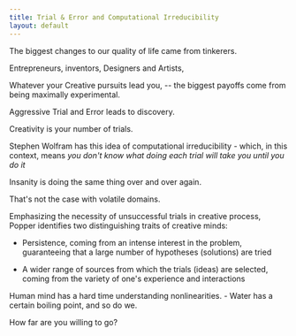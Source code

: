 ```yaml
---
title: Trial & Error and Computational Irreducibility
layout: default
---
```


The biggest changes to our quality of life came from tinkerers.

Entrepreneurs, inventors, Designers and Artists,

Whatever your Creative pursuits lead you, -- the biggest payoffs come
from being maximally experimental.

Aggressive Trial and Error leads to discovery.

Creativity is your number of trials.

Stephen Wolfram has this idea of computational irreducibility - which,
in this context, means *you don\'t know what doing each trial will take
you until you do it*

Insanity is doing the same thing over and over again.

That\'s not the case with volatile domains.

Emphasizing the necessity of unsuccessful trials in creative process,
Popper identifies two distinguishing traits of creative minds:

-   Persistence, coming from an intense interest in the problem,
    guaranteeing that a large number of hypotheses (solutions) are tried

-   A wider range of sources from which the trials (ideas) are selected,
    coming from the variety of one's experience and interactions

Human mind has a hard time understanding nonlinearities. - Water has a
certain boiling point, and so do we.

How far are you willing to go?
